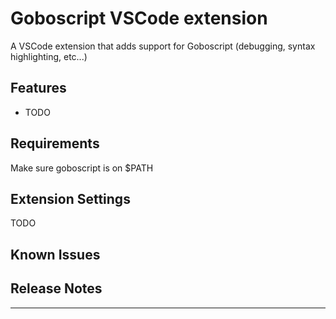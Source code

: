 # Goboscript VSCode extension

A VSCode extension that adds support for Goboscript (debugging, syntax highlighting, etc...)

## Features

* TODO

## Requirements

Make sure goboscript is on $PATH

## Extension Settings

TODO

## Known Issues

## Release Notes

---
